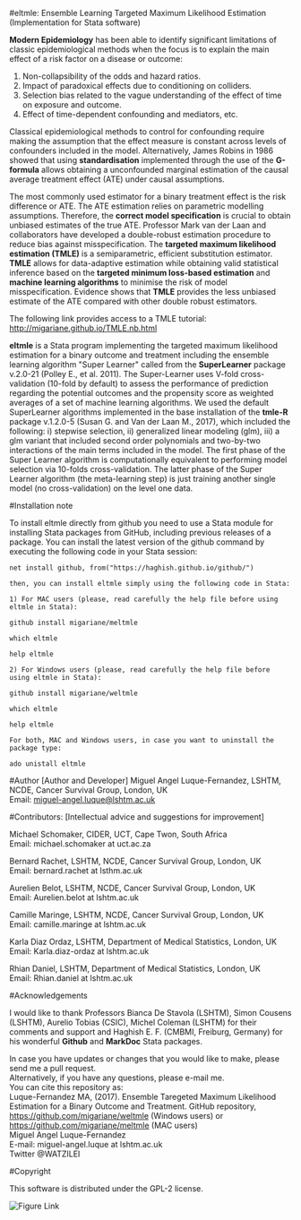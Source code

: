 #eltmle: Ensemble Learning Targeted Maximum Likelihood Estimation (Implementation for Stata software)  

**Modern Epidemiology** has been able to identify significant limitations of classic epidemiological methods when the focus is to explain the main effect of a risk factor on a disease or outcome:   

1. Non-collapsibility of the odds and hazard ratios.  
2. Impact of paradoxical effects due to conditioning on colliders.  
3. Selection bias related to the vague understanding of the effect of time on exposure and outcome.  
4. Effect of time-dependent confounding and mediators, etc.  

Classical epidemiological methods to control for confounding require making the assumption that the effect measure is constant across levels of confounders included in the model. Alternatively, James Robins in 1986 showed that using **standardisation** implemented through the use of the **G-formula** allows obtaining a unconfounded marginal estimation of the causal average treatment effect (ATE) under causal assumptions.    

The most commonly used estimator for a binary treatment effect is the risk difference or ATE. The ATE estimation relies on parametric modelling assumptions. Therefore, the **correct model specification** is crucial to obtain unbiased estimates of the true ATE. Professor Mark van der Laan and collaborators have developed a double-robust estimation procedure to reduce bias against misspecification. The **targeted maximum likelihood estimation (TMLE)** is a semiparametric, efficient substitution estimator. **TMLE** allows for data-adaptive estimation while obtaining valid statistical inference based on the **targeted minimum loss-based estimation** and **machine learning algorithms** to minimise the risk of model misspecification. Evidence shows that **TMLE** provides the less unbiased estimate of the ATE compared with other double robust estimators.      

The following link provides access to a TMLE tutorial:  http://migariane.github.io/TMLE.nb.html     

**eltmle** is a Stata program implementing the targeted maximum likelihood estimation for a binary outcome and treatment including the ensemble learning algorithm "Super Learner" called from the **SuperLearner** package v.2.0-21 (Polley E., et al. 2011). The Super-Learner uses V-fold cross-validation (10-fold by default) to assess the performance of prediction regarding the potential outcomes and the propensity score as weighted averages of a set of machine learning algorithms. We used the default SuperLearner algorithms implemented in the base installation of the **tmle-R** package v.1.2.0-5 (Susan G. and Van der Laan M., 2017), which included the following: i) stepwise selection, ii) generalized linear modeling (glm), iii) a glm variant that included second order polynomials and two-by-two interactions of the main terms included in the model. The first phase of the Super Learner algorithm is computationally equivalent to performing model selection via 10-folds cross-validation. The latter phase of the Super Learner algorithm (the meta-learning step) is just training another single model (no cross-validation) on the level one data.    

#Installation note    

To install eltmle directly from github you need to use a Stata module for installing Stata packages from GitHub, including previous releases of a package. You can install the latest version of the github command by executing the following code in your Stata session:

    net install github, from("https://haghish.github.io/github/")

    then, you can install eltmle simply using the following code in Stata:

    1) For MAC users (please, read carefully the help file before using eltmle in Stata):  
    
    github install migariane/meltmle  
   
    which eltmle   

    help eltmle   

    2) For Windows users (please, read carefully the help file before using eltmle in Stata):  

    github install migariane/weltmle  
 
    which eltmle 

    help eltmle   
     
    For both, MAC and Windows users, in case you want to uninstall the package type:    
	
    ado unistall eltmle   
     
 
#Author 
[Author and Developer]
Miguel Angel Luque-Fernandez, LSHTM, NCDE, Cancer Survival Group, London, UK    
Email: miguel-angel.luque@lshtm.ac.uk 

#Contributors:
[Intellectual advice and suggestions for improvement]

Michael Schomaker, CIDER, UCT, Cape Twon, South Africa      
Email: michael.schomaker at uct.ac.za    

Bernard Rachet, LSHTM, NCDE, Cancer Survival Group, London, UK  
Email: bernard.rachet at lsthm.ac.uk  

Aurelien Belot, LSHTM, NCDE, Cancer Survival Group, London, UK  
Email: Aurelien.belot at lshtm.ac.uk  

Camille Maringe, LSHTM, NCDE, Cancer Survival Group, London, UK  
Email: camille.maringe at lshtm.ac.uk  

Karla Diaz Ordaz, LSHTM, Department of Medical Statistics, London, UK    
Email: Karla.diaz-ordaz at lshtm.ac.uk    

Rhian Daniel, LSHTM, Department of Medical Statistics, London, UK    
Email: Rhian.daniel at lshtm.ac.uk    

#Acknowledgements  
  
I would like to thank Professors Bianca De Stavola (LSHTM), Simon Cousens (LSHTM), Aurelio Tobias (CSIC), Michel Coleman (LSHTM) for their comments and support and Haghish E. F. (CMBMI, Freiburg, Germany) for his wonderful **Github** and **MarkDoc** Stata packages. 
  
In case you have updates or changes that you would like to make, please send me a pull request.  
Alternatively, if you have any questions, please e-mail me.     
You can cite this repository as:  
Luque-Fernandez MA, (2017). Ensemble Taregeted Maximum Likelihood Estimation for a Binary Outcome and Treatment. 
GitHub repository, https://github.com/migariane/weltmle (Windows users) or https://github.com/migariane/meltmle (MAC users)        
Miguel Angel Luque-Fernandez    
E-mail: miguel-angel.luque at lshtm.ac.uk  
Twitter @WATZILEI  

#Copyright

This software is distributed under the GPL-2 license.

![Figure Link](https://github.com/migariane/weltmle/blob/master/acknowledgement.png)   
